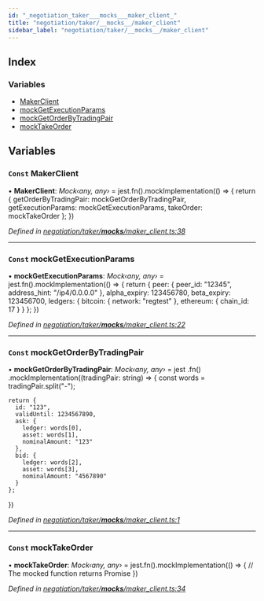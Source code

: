 ```yaml
---
id: "_negotiation_taker___mocks___maker_client_"
title: "negotiation/taker/__mocks__/maker_client"
sidebar_label: "negotiation/taker/__mocks__/maker_client"
---
```


## Index

### Variables

* [MakerClient](_negotiation_taker___mocks___maker_client_.md#const-makerclient)
* [mockGetExecutionParams](_negotiation_taker___mocks___maker_client_.md#const-mockgetexecutionparams)
* [mockGetOrderByTradingPair](_negotiation_taker___mocks___maker_client_.md#const-mockgetorderbytradingpair)
* [mockTakeOrder](_negotiation_taker___mocks___maker_client_.md#const-mocktakeorder)

## Variables

### `Const` MakerClient

• **MakerClient**: *Mock‹any, any›* = jest.fn().mockImplementation(() => {
  return {
    getOrderByTradingPair: mockGetOrderByTradingPair,
    getExecutionParams: mockGetExecutionParams,
    takeOrder: mockTakeOrder
  };
})

*Defined in [negotiation/taker/__mocks__/maker_client.ts:38](https://github.com/comit-network/comit-js-sdk/blob/95ab111/src/negotiation/taker/__mocks__/maker_client.ts#L38)*

___

### `Const` mockGetExecutionParams

• **mockGetExecutionParams**: *Mock‹any, any›* = jest.fn().mockImplementation(() => {
  return {
    peer: {
      peer_id: "12345",
      address_hint: "/ip4/0.0.0.0"
    },
    alpha_expiry: 123456780,
    beta_expiry: 123456700,
    ledgers: { bitcoin: { network: "regtest" }, ethereum: { chain_id: 17 } }
  };
})

*Defined in [negotiation/taker/__mocks__/maker_client.ts:22](https://github.com/comit-network/comit-js-sdk/blob/95ab111/src/negotiation/taker/__mocks__/maker_client.ts#L22)*

___

### `Const` mockGetOrderByTradingPair

• **mockGetOrderByTradingPair**: *Mock‹any, any›* = jest
  .fn()
  .mockImplementation((tradingPair: string) => {
    const words = tradingPair.split("-");

    return {
      id: "123",
      validUntil: 1234567890,
      ask: {
        ledger: words[0],
        asset: words[1],
        nominalAmount: "123"
      },
      bid: {
        ledger: words[2],
        asset: words[3],
        nominalAmount: "4567890"
      }
    };
  })

*Defined in [negotiation/taker/__mocks__/maker_client.ts:1](https://github.com/comit-network/comit-js-sdk/blob/95ab111/src/negotiation/taker/__mocks__/maker_client.ts#L1)*

___

### `Const` mockTakeOrder

• **mockTakeOrder**: *Mock‹any, any›* = jest.fn().mockImplementation(() => {
  // The mocked function returns Promise<void>
})

*Defined in [negotiation/taker/__mocks__/maker_client.ts:34](https://github.com/comit-network/comit-js-sdk/blob/95ab111/src/negotiation/taker/__mocks__/maker_client.ts#L34)*
